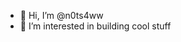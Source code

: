 - 👋 Hi, I’m @n0ts4ww
- 👀 I’m interested in building cool stuff

<!---
n0ts4ww/n0ts4ww is a ✨ special ✨ repository because its `README.md` (this file) appears on your GitHub profile.
You can click the Preview link to take a look at your changes.
--->
